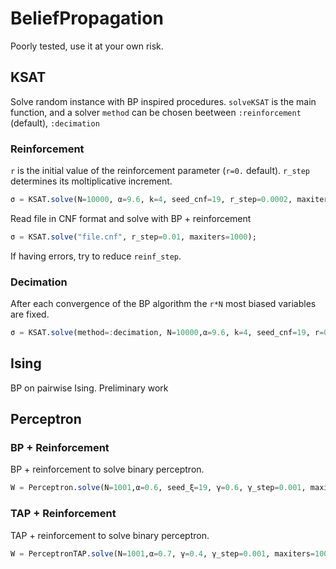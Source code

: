 # BeliefPropagation
Poorly tested, use it at your own risk.

## KSAT
Solve random instance with BP inspired procedures.
`solveKSAT` is the main function, and a solver `method` can be chosen
beetween `:reinforcement` (default),  `:decimation`

### Reinforcement
`r` is the initial value of the reinforcement parameter (`r=0.` default).
`r_step` determines its moltiplicative increment.
```julia
σ = KSAT.solve(N=10000, α=9.6, k=4, seed_cnf=19, r_step=0.0002, maxiters=1000);
```

Read file in CNF format and solve with BP + reinforcement
```julia
σ = KSAT.solve("file.cnf", r_step=0.01, maxiters=1000);
```

If having errors, try to reduce `reinf_step`.

### Decimation
After each convergence of the BP algorithm the `r*N` most biased variables are fixed.
```julia
σ = KSAT.solve(method=:decimation, N=10000,α=9.6, k=4, seed_cnf=19, r=0.02, maxiters=1000);
```

## Ising
BP on pairwise Ising. Preliminary work

## Perceptron
### BP + Reinforcement
BP + reinforcement to solve binary perceptron.
```julia
W = Perceptron.solve(N=1001,α=0.6, seed_ξ=19, γ=0.6, γ_step=0.001, maxiters=1000);
```
### TAP + Reinforcement
TAP + reinforcement to solve binary perceptron.
```julia
W = PerceptronTAP.solve(N=1001,α=0.7, γ=0.4, γ_step=0.001, maxiters=1000);
```
